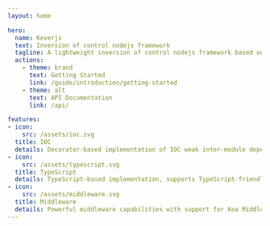 ```yaml
---
layout: home

hero:
  name: Keverjs
  text: Inversion of control nodejs framework
  tagline: A lightweight inversion of control nodejs framework based on TypeScript
  actions:
    - theme: brand
      text: Getting Started
      link: /guide/introduction/getting-started
    - theme: alt
      text: API Documentation
      link: /api/

features:
- icon:
    src: /assets/ioc.svg
  title: IOC
  details: Decorator-based implementation of IOC weak inter-module dependencies, module weak coupling.
- icon:
    src: /assets/typescript.svg
  title: TypeScript
  details: TypeScript-based implementation, supports TypeScript-friendly type inference.
- icon:
    src: /assets/middleware.svg
  title: Middleware
  details: Powerful middleware capabilities with support for Koa Middleware.
---
```


